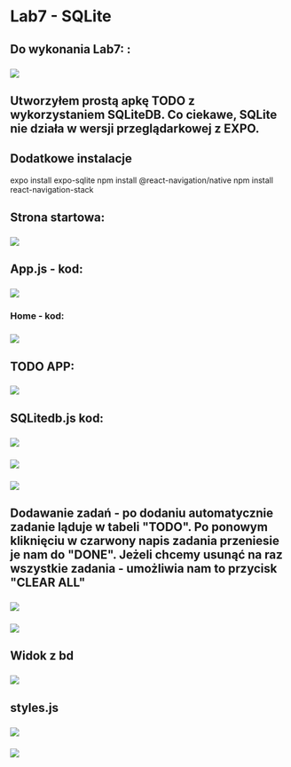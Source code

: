 # Lab7 - SQLite

## Do wykonania Lab7: :

### ![](images/1.PNG)

## Utworzyłem prostą apkę TODO z wykorzystaniem SQLiteDB. Co ciekawe, SQLite nie działa w wersji przeglądarkowej z EXPO.

## Dodatkowe instalacje

expo install expo-sqlite
npm install @react-navigation/native
npm install react-navigation-stack

## Strona startowa:

### ![](images/2.PNG)

## App.js - kod:

### ![](images/3.PNG)

### Home - kod:

### ![](images/4.PNG)

## TODO APP:

### ![](images/5.PNG)

## SQLitedb.js kod:

### ![](images/6.PNG)

### ![](images/7.PNG)

### ![](images/8.PNG)

## Dodawanie zadań - po dodaniu automatycznie zadanie ląduje w tabeli "TODO". Po ponowym kliknięciu w czarwony napis zadania przeniesie je nam do "DONE". Jeżeli chcemy usunąć na raz wszystkie zadania - umożliwia nam to przycisk "CLEAR ALL"

### ![](images/9.PNG)

### ![](images/12.PNG)

## Widok z bd

### ![](images/13.PNG)

## styles.js

### ![](images/10.PNG)

### ![](images/11.PNG)
